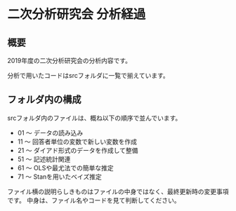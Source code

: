 # 二次分析研究会 分析経過

## 概要
2019年度の二次分析研究会の分析内容です。

分析で用いたコードはsrcフォルダに一覧で揃えています。

## フォルダ内の構成
srcフォルダ内のファイルは、概ね以下の順序で並んでいます。

- 01 〜 データの読み込み
- 11 〜 回答者単位の変数で新しい変数を作成
- 21 〜 ダイアド形式のデータを作成して整備
- 51 〜 記述統計関連
- 61 〜 OLSや最尤法での簡単な推定
- 71 〜 Stanを用いたベイズ推定

ファイル横の説明らしきものはファイルの中身ではなく、最終更新時の変更事項です。
中身は、ファイル名やコードを見て判断してください。